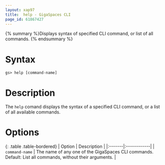 ```yaml
---
layout: xap97
title:  help - GigaSpaces CLI
page_id: 61867427
---
```


{% summary %}Displays syntax of specified CLI command, or list of all commands. {% endsummary %}

# Syntax

    gs> help [command-name]

# Description

The `help` comand displays the syntax of a specified CLI command, or a list of all available commands.

# Options

{: .table .table-bordered}
| Option | Description |
|:-------|:------------|
| `command-name` | The name of any one of the GigaSpaces CLI commands. Default: List all commands, without their arguments. |

